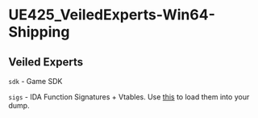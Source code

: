 # UE425_VeiledExperts-Win64-Shipping

## Veiled Experts
`sdk` - Game SDK

`sigs` - IDA Function Signatures + Vtables. Use [this](https://github.com/cra0/ida-scripts) to load them into your dump.





